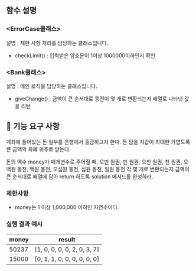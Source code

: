 ## 함수 설명

### <ErrorCase클래스>

설명 : 제한 사항 처리를 담당하는 클래스입니다.

- checkLimit() : 입력받은 암호문이 1이상 1000000이하인지 확인

### <Bank클래스>

설명 : 메인 로직을 담당하는 클래스입니다.

- giveChange() : 금액이 큰 순서대로 동전이 몇 개로 변환되는지 배열로 나타낸 값을 리턴

## 🚀 기능 요구 사항

계좌에 들어있는 돈 일부를 은행에서 출금하고자 한다. 돈 담을 지갑이 최대한 가볍도록 큰 금액의 화폐 위주로 받는다.

돈의 액수 money가 매개변수로 주어질 때, 오만 원권, 만 원권, 오천 원권, 천 원권, 오백원 동전, 백원 동전, 오십원 동전, 십원 동전, 일원 동전 각 몇 개로 변환되는지 금액이 큰 순서대로 배열에 담아 return 하도록 solution 메서드를 완성하라.

### 제한사항

- money는 1 이상 1,000,000 이하인 자연수이다.

### 실행 결과 예시

| money | result                      |
| ----- | --------------------------- |
| 50237 | [1, 0, 0, 0, 0, 2, 0, 3, 7] |
| 15000 | [0, 1, 1, 0, 0, 0, 0, 0, 0] |
